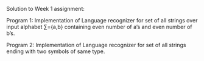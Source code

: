 Solution to Week 1 assignment:

Program 1:
Implementation of Language recognizer for set of all strings over input alphabet ∑={a,b}
containing even number of a’s and even number of b’s.

Program 2:
Implementation of Language recognizer for set of all strings ending with two symbols of
same type.
